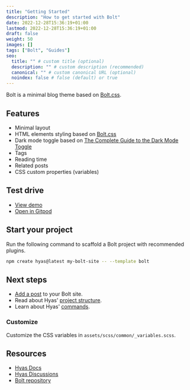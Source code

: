 ```yaml
---
title: "Getting Started"
description: "How to get started with Bolt"
date: 2022-12-28T15:36:19+01:00
lastmod: 2022-12-28T15:36:19+01:00
draft: false
weight: 50
images: []
tags: ["Bolt", "Guides"]
seo:
  title: "" # custom title (optional)
  description: "" # custom description (recommended)
  canonical: "" # custom canonical URL (optional)
  noindex: false # false (default) or true
---
```


Bolt is a minimal blog theme based on [Bolt.css](https://boltcss.com/).

## Features

- Minimal layout
- HTML elements styling based on [Bolt.css](https://boltcss.com/)
- Dark mode toggle based on [The Complete Guide to the Dark Mode Toggle](https://ryanfeigenbaum.com/dark-mode/)
- Tags
- Reading time
- Related posts
- CSS custom properties (variables)

## Test drive

- [View demo](https://bolt-hyas.netlify.app/)
- [Open in Gitpod](https://gitpod.io/#https://github.com/gethyas/bolt)

## Start your project

Run the following command to scaffold a Bolt project with recommended plugins.

```bash
npm create hyas@latest my-bolt-site -- --template bolt
```

## Next steps

- [Add a post](https://gethyas.com/docs/basics/pages/) to your Bolt site.
- Read about Hyas' [project structure](https://gethyas.com/docs/basics/project-structure/).
- Learn about Hyas' [commands](https://gethyas.com/docs/reference/commands/).

### Customize

Customize the CSS variables in `assets/scss/common/_variables.scss`.

## Resources

- [Hyas Docs](https://docs.gethyas.com/start-here/getting-started/)
- [Hyas Discussions](https://github.com/h-enk/hyas/discussions)
- [Bolt repository](https://github.com/gethyas/bolt)
